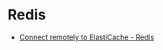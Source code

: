 # Redis

- [Connect remotely to ElastiCache - Redis](https://serverfault.com/questions/738923/connect-remotely-to-elasticache-redis)
